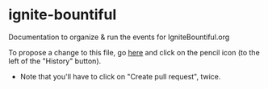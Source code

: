 # ignite-bountiful
Documentation to organize &amp; run the events for IgniteBountiful.org

To propose a change to this file, go [here](https://github.com/trentlarson/ignite-bountiful/blob/master/README.md) and click on the pencil icon (to the left of the "History" button).

- Note that you'll have to click on "Create pull request", twice.
